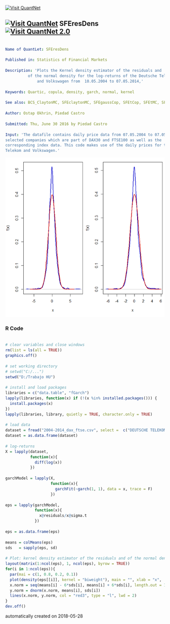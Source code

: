 [<img src="https://github.com/QuantLet/Styleguide-and-FAQ/blob/master/pictures/banner.png" width="888" alt="Visit QuantNet">](http://quantlet.de/)

## [<img src="https://github.com/QuantLet/Styleguide-and-FAQ/blob/master/pictures/qloqo.png" alt="Visit QuantNet">](http://quantlet.de/) **SFEresDens** [<img src="https://github.com/QuantLet/Styleguide-and-FAQ/blob/master/pictures/QN2.png" width="60" alt="Visit QuantNet 2.0">](http://quantlet.de/)

```yaml

Name of QuantLet: SFEresDens

Published in: Statistics of Financial Markets

Description: 'Plots the Kernel density estimator of the residuals and 
	      of the normal density for the log-returns of the Deutsche Telekom 
              and Volkswagen from  10.05.2004 to 07.05.2014,'

Keywords: Quartic, copula, density, garch, normal, kernel

See also: BCS_ClaytonMC, SFEclaytonMC, SFEgaussCop, SFEtCop, SFEtMC, SFScontourgumbel

Author: Ostap Okhrin, Piedad Castro

Submitted: Thu, June 30 2016 by Piedad Castro

Input: 'The datafile contains daily price data from 07.05.2004 to 07.05.2014 for 
selected companies which are part of DAX30 and FTSE100 as well as the 
corresponding index data. This code makes use of the daily prices for the Deutsche 
Telekom and Volkswagen.'

```

![Picture1](SFEresDens.png)

### R Code
```r

# clear variables and close windows
rm(list = ls(all = TRUE))
graphics.off()

# set working directory
# setwd("C:/...")
setwd("D:/Trabajo HU")

# install and load packages
libraries = c("data.table", "fGarch")
lapply(libraries, function(x) if (!(x %in% installed.packages())) {
  install.packages(x)
})
lapply(libraries, library, quietly = TRUE, character.only = TRUE)

# load data
dataset = fread("2004-2014_dax_ftse.csv", select =  c("DEUTSCHE TELEKOM", "VOLKSWAGEN"))
dataset = as.data.frame(dataset)

# log-returns
X = lapply(dataset, 
           function(x){
             diff(log(x))
           })

garchModel = lapply(X, 
                    function(x){
                      garchFit(~garch(1, 1), data = x, trace = F)
                    })

eps = lapply(garchModel, 
             function(x){
               x@residuals/x@sigma.t
             })

eps = as.data.frame(eps)

means = colMeans(eps)
sds   = sapply(eps, sd)

# Plot: kernel density estimator of the residuals and of the normal density
layout(matrix(1:ncol(eps), 1, ncol(eps), byrow = TRUE))
for(i in 1:ncol(eps)){
  par(mai = c(1, 0.8, 0.2, 0.1)) 
  plot(density(eps[[i]], kernel = "biweight"), main = "", xlab = "x",  ylab = "f(x)", col = "blue3", lwd = 2)
  x.norm = seq(means[i] - 6*sds[i], means[i] + 6*sds[i], length.out = 100)
  y.norm = dnorm(x.norm, means[i], sds[i])
  lines(x.norm, y.norm, col = "red3", type = "l", lwd = 2)
}
dev.off()

```

automatically created on 2018-05-28